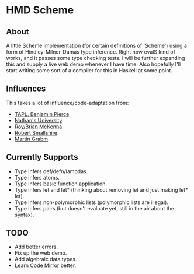 HMD Scheme
==========

About
-----
A little Scheme implementation (for certain definitions of 'Scheme') using
a form of Hindley-Milner-Damas type inference. Right now evalS kind of works,
and it passes some type checking tests. I will be further expanding this and supply
a live web demo whenever I have time. Also hopefully I'll start writing some sort
of a compiler for this in Haskell at some point.

Influences
----------
This takes a lot of influence/code-adaptation from:

* [TAPL, Benjamin Pierce](http://www.cis.upenn.edu/~bcpierce/tapl/)
* [Nathan's University](http://nathansuniversity.com/).
* [Roy/Brian McKenna](http://roy.brianmckenna.org/).
* [Robert Smallshire](http://www.smallshire.org.uk/).
* [Martin Grabm](https://github.com/wh5a/Algorithm-W-Step-By-Step).

Currently Supports
--------------
* Type infers def/defn/lambdas.
* Type infers atoms.
* Type infers basic function application.
* Type infers let and let* (thinking about removing let and just making let* let).
* Type infers non-polymorphic lists (polymorphic lists are illegal).
* Type infers pairs (but doesn't evaluate yet, still in the air about the syntax).

TODO
----
* Add better errors.
* Fix up the web demo.
* Add algebraic data types.
* Learn [Code Mirror](www.codemirror.net) better.
